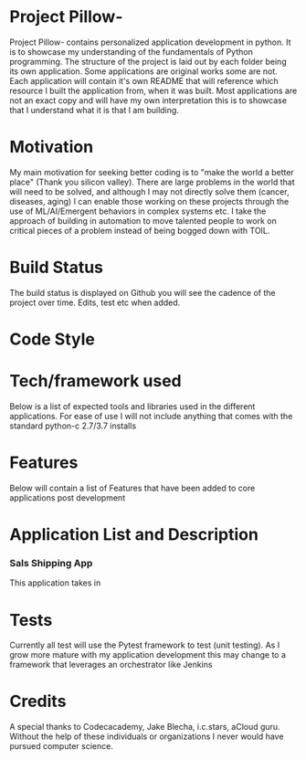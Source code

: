 # Project Pillow-

Project Pillow- contains personalized application development in python.  It is to showcase my understanding of the fundamentals of Python programming.  The structure of the project is laid out by each folder being its own application.  Some applications are original works some are not.  Each application will contain it's own README that will reference which resource I built the application from, when it was built.  Most applications are not an exact copy and will have my own interpretation this is to showcase that I understand what it is that I am building.

# Motivation
My main motivation for seeking better coding is to "make the world a better place" (Thank you silicon valley).  There are large problems in the world that will need to be solved, and although I may not directly solve them (cancer, diseases, aging) I can enable those working on these projects through the use of ML/AI/Emergent behaviors in complex systems etc.  I take the approach of building in automation to move talented people to work on critical pieces of a problem instead of being bogged down with TOIL.

# Build Status
The build status is displayed on Github you will see the cadence of the project over time.  Edits, test etc when added.

# Code Style


# Tech/framework used
Below is a list of expected tools and libraries used in the different applications.  For ease of use I will not include anything that comes with the standard python-c 2.7/3.7 installs

# Features
Below will contain a list of Features that have been added to core applications post development


# Application List and Description

### Sals Shipping App

This application takes in 


# Tests
Currently all test will use the Pytest framework to test (unit testing).  As I grow more mature with my application development this may change to a framework that leverages an orchestrator like Jenkins

# Credits

A special thanks to Codecacademy, Jake Blecha, i.c.stars, aCloud guru.  Without the help of these individuals or organizations I never would have pursued computer science.